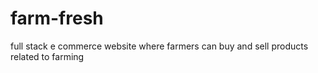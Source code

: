 # farm-fresh
full stack e commerce website where farmers can buy and sell products related to farming
